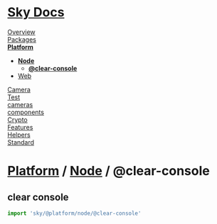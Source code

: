 <!--- This @clear-console was auto-generated using "npx sky readme" --> 

# [Sky Docs](../../../README.md)

[Overview](..%2F..%2F..%2Fdocs%2FREADME.md)   
[Packages](..%2F..%2F..%2F%40pkgs%2FREADME.md)   
**[Platform](..%2F..%2F..%2F%40platform%2FREADME.md)**   
* **[Node](..%2F..%2F..%2F%40platform%2Fnode%2FREADME.md)**  
   * **[@clear-console](..%2F..%2F..%2F%40platform%2Fnode%2F%40clear-console%2FREADME.md)**
* [Web](..%2F..%2F..%2F%40platform%2Fweb%2FREADME.md)
  
[Camera](..%2F..%2F..%2F%5Fexamples%2Fcameras%2FSkyPerspectiveCamera%2Fdocs%2FREADME.md)   
[Test](..%2F..%2F..%2F%5Fexamples%2Fcameras%2FSkyPerspectiveCamera%2Ftest%2FREADME.md)   
[cameras](..%2F..%2F..%2Fcameras%2FREADME.md)   
[components](..%2F..%2F..%2Fcomponents%2FREADME.md)   
[Crypto](..%2F..%2F..%2Fcrypto%2FREADME.md)   
[Features](..%2F..%2F..%2Ffeatures%2FREADME.md)   
[Helpers](..%2F..%2F..%2Fhelpers%2FREADME.md)   
[Standard](..%2F..%2F..%2Fstandard%2FREADME.md)   

# [Platform](..%2F..%2F..%2F%40platform%2FREADME.md) / [Node](..%2F..%2F..%2F%40platform%2Fnode%2FREADME.md) / @clear-console

## clear console

```typescript
import 'sky/@platform/node/@clear-console'

```